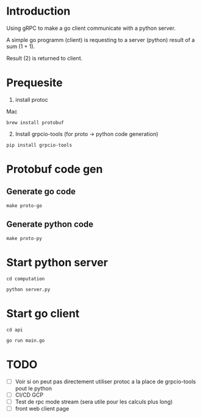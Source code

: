 # Introduction

Using gRPC to make a go client communicate with a python server.

A simple go programm (client) is requesting to a server (python) result of a sum (1 + 1).

Result (2) is returned to client.

# Prequesite

1. install protoc

Mac
```
brew install protobuf
```

2. Install grpcio-tools (for proto -> python code generation)

```
pip install grpcio-tools
```


# Protobuf code gen
## Generate go code

```
make proto-go
```

## Generate python code

```
make proto-py
```

# Start python server

```
cd computation

python server.py
```

# Start go client

```
cd api

go run main.go

```

# TODO

* [ ] Voir si on peut pas directement utiliser protoc a la place de grpcio-tools pout le python
* [ ] CI/CD GCP
* [ ] Test de rpc mode stream (sera utile pour les calculs plus long)
* [ ] front web client page
